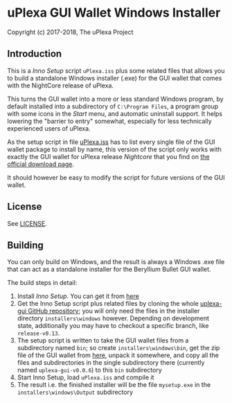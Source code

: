 # uPlexa GUI Wallet Windows Installer #

Copyright (c) 2017-2018, The uPlexa Project

## Introduction ##

This is a *Inno Setup* script `uPlexa.iss` plus some related files
that allows you to build a standalone Windows installer (.exe) for
the GUI wallet that comes with the NightCore release of uPlexa.

This turns the GUI wallet into a more or less standard Windows program,
by default installed into a subdirectory of `C:\Program Files`, a
program group with some icons in the *Start* menu, and automatic
uninstall support. It helps lowering the "barrier to entry"
somewhat, especially for less technically experienced users of
uPlexa.

As the setup script in file [uPlexa.iss](uPlexa.iss) has to list every
single file of the GUI wallet package to install by name,
this version of the script only works with exactly the GUI wallet
for uPlexa release *Nightcore* that you find on
[the official download page](https://uplexa.com/downloads).

It should however be easy to modify the script for future
versions of the GUI wallet.

## License ##

See [LICENSE](LICENSE).

## Building ##

You can only build on Windows, and the result is always a
Windows .exe file that can act as a standalone installer for the
Beryllium Bullet GUI wallet.

The build steps in detail:

1. Install *Inno Setup*. You can get it from [here](http://www.jrsoftware.org/isdl.php)
2. Get the Inno Setup script plus related files by cloning the whole [uplexa-gui GitHub repository](https://github.com/uplexa/uplexa-gui); you will only need the files in the installer directory `installers\windows` however. Depending on development state, additionally you may have to checkout a specific branch, like `release-v0.13`.
3. The setup script is written to take the GUI wallet files from a subdirectory named `bin`; so create `installers\windows\bin`, get the zip file of the GUI wallet from [here](https://uplexa.com/downloads), unpack it somewhere, and copy all the files and subdirectories in the single subdirectory there (currently named `uplexa-gui-v0.0.6`) to this `bin` subdirectory
4. Start Inno Setup, load `uPlexa.iss` and compile it
5. The result i.e. the finished installer will be the file `mysetup.exe` in the `installers\windows\Output` subdirectory
